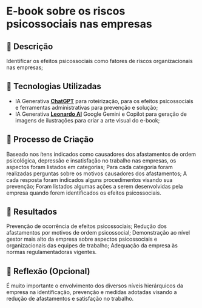 # E-book sobre os riscos psicossociais nas empresas

## 📒 Descrição
Identificar os efeitos psicossociais como fatores de riscos organizacionais nas empresas;

## 🤖 Tecnologias Utilizadas
- IA Generativa **[ChatGPT](https://chat.openai.com)** para roteirização, para os efeitos psicossociais e ferramentas administrativas para prevenção e solução;
- IA Generativa **[Leonardo AI](https://leonardo.ai)** Google Gemini e Copilot para geração de imagens de ilustrações para criar a arte visual do e-book;

## 🧐 Processo de Criação
Baseado nos ítens indicados como causadores dos afastamentos de ordem psicológica, depressão e insatisfação no trabalho nas empresas, os aspectos foram listados em categorias;
Para cada categoria foram realizadas perguntas sobre os motivos causadores dos afastamentos;
A cada resposta foram indicados alguns procedimentos visando sua prevenção;
Foram listados algumas ações a serem desenvolvidas pela empresa quando forem identificados os efeitos psicossociais.

## 🚀 Resultados
Prevenção de ocorrência de efeitos psicossociais;
Redução dos afastamentos por motivos de ordem psicossocial;
Demonstração ao nível gestor mais alto da empresa sobre aspectos psicossociais e organizacionais das equipes de trabalho;
Adequação da empresa às normas regulamentadoras vigentes.

## 💭 Reflexão (Opcional)
É muito importante o envolvimento dos diversos níveis hierárquicos da empresa na identificação, prevenção e medidas adotadas visando a redução de afastamentos e satisfação no trabalho.
